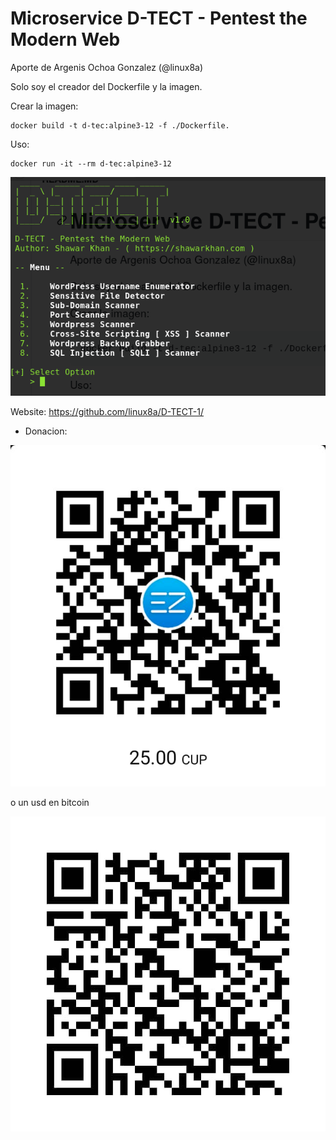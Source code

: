 # Microservice D-TECT - Pentest the Modern Web

Aporte de Argenis Ochoa Gonzalez (@linux8a)

Solo soy el creador del Dockerfile y la imagen.

Crear la imagen:

```
docker build -t d-tec:alpine3-12 -f ./Dockerfile.
```

Uso:

```
docker run -it --rm d-tec:alpine3-12
```

![Screenshot](./Screenshot.png)

Website:
https://github.com/linux8a/D-TECT-1/

* Donacion:

![Donacion](../.donacion_enzona.png)

o un usd en bitcoin

![Donacion](../.donacion_bitcoin.png)
